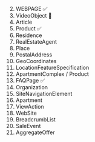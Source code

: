 <!-- 1. Hentry -->

2. WEBPAGE ✅
3. VideoObject 🚧
4. Article
5. Product ✅
6. Residence
7. RealEstateAgent
8. Place
9. PostalAddress
10. GeoCoordinates
11. LocationFeatureSpecification
12. ApartmentComplex / Product
13. FAQPage ✅
14. Organization
15. SiteNavigationElement
16. Apartment
17. ViewAction
18. WebSite
19. BreadcrumbList
20. SaleEvent
21. AggregateOffer
